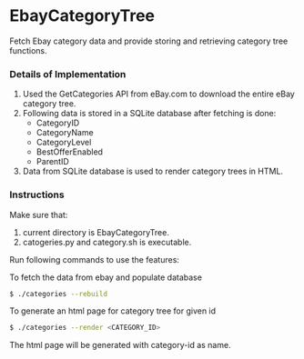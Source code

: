# EbayCategoryTree
Fetch Ebay category data and provide storing and retrieving category tree functions. 

### Details of Implementation

1. Used the GetCategories API from eBay.com to download the entire eBay category tree.
2. Following data is stored in a SQLite database after fetching is done: 
    * CategoryID
    * CategoryName
    * CategoryLevel
    * BestOfferEnabled
    * ParentID
3. Data from SQLite database is used to render category trees in HTML. 

### Instructions

Make sure that: 

1. current directory is EbayCategoryTree.
2. catogeries.py and category.sh is executable.

Run following commands to use the features:


To fetch the data from ebay and populate database
``` bash
$ ./categories --rebuild
```

To generate an html page for category tree for given id
``` bash
$ ./categories --render <CATEGORY_ID>
```

The html page will be generated with category-id as name.
